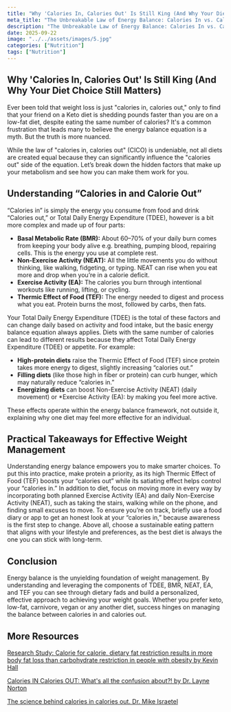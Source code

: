 ```yaml
---
title: "Why 'Calories In, Calories Out' Is Still King (And Why Your Diet Choice Still Matters)"
meta_title: "The Unbreakable Law of Energy Balance: Calories In vs. Calories Out"
description: "The Unbreakable Law of Energy Balance: Calories In vs. Calories Out"
date: 2025-09-22
image: "../../assets/images/5.jpg"
categories: ["Nutrition"]
tags: ["Nutrition"]
---
```



##  **Why 'Calories In, Calories Out' Is Still King (And Why Your Diet Choice Still Matters)**

Ever been told that weight loss is just "calories in, calories out," only to find that your friend on a Keto diet is shedding pounds faster than you are on a low-fat diet, despite eating the same number of calories? It's a common frustration that leads many to believe the energy balance equation is a myth. But the truth is more nuanced.

While the law of "calories in, calories out" (CICO) is undeniable, not all diets are created equal because they can significantly influence the "calories out" side of the equation. Let’s break down the hidden factors that make up your metabolism and see how you can make them work for you.

## **Understanding “Calories in and Calorie Out”**

“Calories in” is simply the energy you consume from food and drink  “Calories out,” or Total Daily Energy Expenditure (TDEE), however is a bit more complex and made up of four parts:

- **Basal Metabolic Rate (BMR):** About 60–70% of your daily burn comes from keeping your body alive e.g. breathing, pumping blood, repairing cells. This is the energy you use at complete rest.  
- **Non-Exercise Activity (NEAT):** All the little movements you do without thinking, like walking, fidgeting, or typing. NEAT can rise when you eat more and drop when you’re in a calorie deficit.  
- **Exercise Activity (EA):** The calories you burn through intentional workouts like running, lifting, or cycling.  
- **Thermic Effect of Food (TEF):** The energy needed to digest and process what you eat. Protein burns the most, followed by carbs, then fats.  

Your Total Daily Energy Expenditure (TDEE) is the total of these factors and can change daily based on activity and food intake, but the basic energy balance equation always applies. Diets with the same number of calories can lead to different results because they affect Total Daily Energy Expenditure (TDEE) or appetite. For example:

- **High-protein diets** raise the Thermic Effect of Food (TEF) since protein takes more energy to digest, slightly increasing “calories out.”  
- **Filling diets** (like those high in fiber or protein) can curb hunger, which may naturally reduce “calories in.”  
- **Energizing diets** can boost Non-Exercise Activity (NEAT) (daily movement) or *Exercise Activity (EA): by making you feel more active.

These effects operate within the energy balance framework, not outside it, explaining why one diet may feel more effective for an individual.

## **Practical Takeaways for Effective Weight Management**

Understanding energy balance empowers you to make smarter choices. To put this into practice, make protein a priority, as its high Thermic Effect of Food (TEF) boosts your “calories out” while its satiating effect helps control your “calories in.” In addition to diet, focus on moving more in every way by incorporating both planned Exercise Activity (EA) and daily Non-Exercise Activity (NEAT), such as taking the stairs, walking while on the phone, and finding small excuses to move. To ensure you’re on track, briefly use a food diary or app to get an honest look at your “calories in,” because awareness is the first step to change. Above all, choose a sustainable eating pattern that aligns with your lifestyle and preferences, as the best diet is always the one you can stick with long-term.

## **Conclusion**

Energy balance is the unyielding foundation of weight management. By understanding and leveraging the components of TDEE, BMR, NEAT, EA, and TEF you can see through dietary fads and build a personalized, effective approach to achieving your weight goals. Whether you prefer keto, low-fat, carnivore, vegan or any another diet, success hinges on managing the balance between calories in and calories out.

## **More Resources**

[Research Study: Calorie for calorie, dietary fat restriction results in more body fat loss than carbohydrate restriction in people with obesity by Kevin Hall](https://www.cell.com/cell-metabolism/fulltext/S1550-4131(15)00350-2)

[Calories IN Calories OUT: What's all the confusion about?! by Dr. Layne Norton](https://www.youtube.com/watch?v=GWm9_S_3Tlo)

[The science behind calories in calories out. Dr. Mike Israetel](https://www.youtube.com/watch?v=ZkxWbvPJK1M)